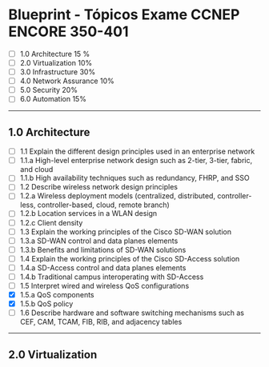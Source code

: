 # Blueprint - Tópicos Exame CCNEP ENCORE 350-401


- [ ] 1.0 Architecture 15 %
- [ ] 2.0 Virtualization 10%
- [ ] 3.0 Infrastructure 30%
- [ ] 4.0 Network Assurance 10%
- [ ] 5.0 Security 20%
- [ ] 6.0 Automation 15%

- - -

## 1.0 Architecture

- [ ] 1.1 Explain the different design principles used in an enterprise network
- [ ] 1.1.a High-level enterprise network design such as 2-tier, 3-tier, fabric, and cloud
- [ ] 1.1.b High availability techniques such as redundancy, FHRP, and SSO
- [ ] 1.2 Describe wireless network design principles
- [ ] 1.2.a Wireless deployment models (centralized, distributed, controller-less, controller-based, cloud, remote branch)
- [ ] 1.2.b Location services in a WLAN design
- [ ] 1.2.c Client density
- [ ] 1.3 Explain the working principles of the Cisco SD-WAN solution
- [ ] 1.3.a SD-WAN control and data planes elements
- [ ] 1.3.b Benefits and limitations of SD-WAN solutions
- [ ] 1.4 Explain the working principles of the Cisco SD-Access solution
- [ ] 1.4.a SD-Access control and data planes elements
- [ ] 1.4.b Traditional campus interoperating with SD-Access
- [ ] 1.5 Interpret wired and wireless QoS configurations
- [x] 1.5.a QoS components
- [x] 1.5.b QoS policy
- [ ] 1.6 Describe hardware and software switching mechanisms such as CEF, CAM, TCAM, FIB, RIB, and adjacency tables

- - -

## 2.0 Virtualization
